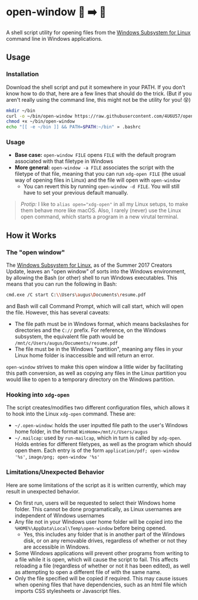# open-window :open_file_folder: :arrow_right: :floppy_disk:

A shell script utility for opening files from the [Windows Subsystem for Linux][wsl] command line in Windows applications.

## Usage

### Installation

Download the shell script and put it somewhere in your PATH. If you don't know how to do that, here are a few lines that should do the trick. (But if you aren't really using the command line, this might not be the utility for you! :dizzy_face:)

```bash
mkdir ~/bin
curl -o ~/bin/open-window https://raw.githubusercontent.com/4U6U57/open-window/master/open-window.sh
chmod +x ~/bin/open-window
echo "[[ -e ~/bin ]] && PATH=$PATH:~/bin" » .bashrc
```

### Usage

- **Base case:** `open-window FILE` opens `FILE` with the default program associated with that filetype in Windows
- **More general:** `open-window -a FILE` associates the script with the filetype of that file, meaning that you can run `xdg-open FILE` (the usual way of opening files in Linux) and the file will open with `open-window`
    - You can revert this by running `open-window -d FILE`. You will still have to set your previous default manually.

> *Protip:* I like to `alias open="xdg-open"` in all my Linux setups, to make them behave more like macOS. Also, I rarely (never) use the Linux open command, which starts a program in a new virutal terminal.

## How it Works

### The "open window"

The [Windows Subsystem for Linux][wsl], as of the Summer 2017 Creators Update, leaves an "open window" of sorts into the Windows environment, by allowing the Bash (or other) shell to run Windows executables. This means that you can run the following in Bash:

```bash
cmd.exe /C start C:\\Users\augus\Documents\resume.pdf
```

and Bash will call Command Prompt, which will call start, which will open the file. However, this has several caveats:

- The file path must be in Windows format, which means backslashes for directories and the `C://` prefix. For reference, on the Windows subsystem, the equivalent file path would be `/mnt/c/Users/augus/Documents/resume.pdf`
- The file must be in the Windows "partition", meaning any files in your Linux home folder is inaccessible and will return an error.

`open-window` strives to make this open window a little wider by facilitating this path conversion, as well as copying any files in the Linux partition you would like to open to a temporary directory on the Windows partition.

### Hooking into `xdg-open`

The script creates/modifies two different configuration files, which allows it to hook into the Linux `xdg-open` command. These are:

- `~/.open-window`: holds the user inputted file path to the user's Windows home folder, in the format `WinHome=/mnt/c/Users/augus`
- `~/.mailcap`: used by `run-mailcap`, which in turn is called by `xdg-open`. Holds entries for different filetypes, as well as the program which should open them. Each entry is of the form `application/pdf; open-window '%s'`, `image/png; open-window '%s'`

### Limitations/Unexpected Behavior

Here are some limitations of the script as it is written currently, which may result in unexpected behavior.

- On first run, users will be requested to select their Windows home folder. This cannot be done programatically, as Linux usernames are independent of Windows usernames
- Any file not in your Windows user home folder will be copied into the `%HOME%\AppData\Local\Temp\open-window` before being opened.
    - Yes, this includes any folder that is in another part of the Windows disk, or on any removable drives, regardless of whether or not they are accessible in Windows.
- Some Windows applications will prevent other programs from writing to a file while it is open, which will cause the script to fail. This affects reloading a file (regardless of whether or not it has been edited), as well as attempting to open a different file of with the same name.
- Only the file specified will be copied if required. This may cause issues when opening files that have dependencies, such as an html file which imports CSS stylesheets or Javascript files.

[wsl]: https://msdn.microsoft.com/en-us/commandline/wsl/about

